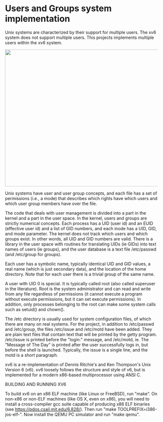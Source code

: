 # Users and Groups system implementation

Unix systems are characterized by their support for multiple users. The xv6 system does not support multiple users. This projects implements multiple users within the xv6 system.

<p align="center">
  <img width="675" height="450" src="https://i.ibb.co/wNQydXR/Annotation-2020-06-10-164440.png">
</p>

Unix systems have user and user group concepts, and each file has a set of permissions (i.e., a mode) that describes which rights have which users and which user group members have over the file.

The code that deals with user management is divided into a part in the kernel and a part in the user space. In the kernel, users and groups are strictly numerical concepts. Each process has a UID (user id) and an EUID (effective user id) and a list of GID numbers, and each inode has a UID, GID, and mode parameter. The kernel does not track which users and which groups exist. In other words, all UID and GID numbers are valid. There is a library in the user space with routines for translating UIDs (ie GIDs) into text names of users (ie groups), and the user database is a text file /etc/passwd (and /etc/group for groups).

Each user has a symbolic name, typically identical UID and GID values, a real name (which is just secondary data), and the location of the home directory. Note that for each user there is a trivial group of the same name.

A user with UID 0 is special. It is typically called root (also called superuser in the literature). Root is the system administrator and can read and write from any file regardless of permissions (it cannot execute a program without execute permissions, but it can set execute permissions). In addition, only processes belonging to the root can make some system calls such as setuid() and chown().

The /etc directory is usually used for system configuration files, of which there are many on real systems. For the project, in addition to /etc/passwd and /etc/group, the files /etc/issue and /etc/motd have been added. They are plain text files that contain text that will be printed by the getty program. /etc/issue is printed before the "login:" message, and /etc/motd, ie. The "Message of The Day" is printed after the user successfully logs in, but before the shell is launched. Typically, the issue is a single line, and the motd is a short paragraph.

xv6 is a re-implementation of Dennis Ritchie's and Ken Thompson's Unix
Version 6 (v6).  xv6 loosely follows the structure and style of v6,
but is implemented for a modern x86-based multiprocessor using ANSI C.

BUILDING AND RUNNING XV6

To build xv6 on an x86 ELF machine (like Linux or FreeBSD), run
"make". On non-x86 or non-ELF machines (like OS X, even on x86), you
will need to install a cross-compiler gcc suite capable of producing
x86 ELF binaries (see https://pdos.csail.mit.edu/6.828/).
Then run "make TOOLPREFIX=i386-jos-elf-". Now install the QEMU PC
simulator and run "make qemu".
